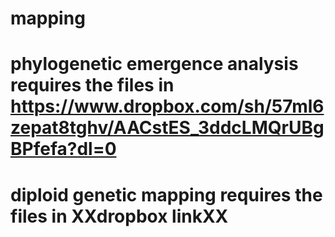 # mapping
#
# phylogenetic emergence analysis requires the files in https://www.dropbox.com/sh/57ml6zepat8tghv/AACstES_3ddcLMQrUBgBPfefa?dl=0
#
#
# diploid genetic mapping requires the files in XXdropbox linkXX

